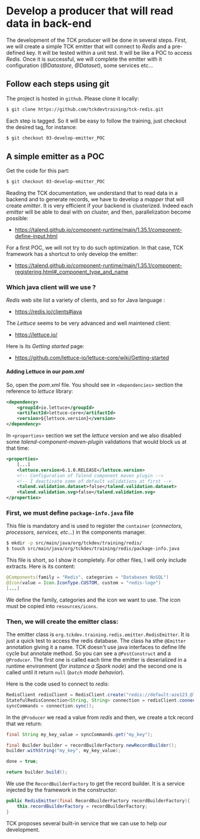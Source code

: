# Develop a producer that will read data in back-end
The development of the TCK producer will be done in several steps. First, we will create a simple TCK emitter that will connect to _Redis_ and a pre-defined key. It will be tested within a unit test. It will be like a POC to access _Redis_. Once it is successful, we will complete the emitter with it configuration (_@Datastore_, _@Dataset_), some services etc...

## Follow each steps using git
The project is hosted in `github`. Please clone it locally:
```bash
$ git clone https://github.com/tckdevtraining/tck-redis.git
```
Each step is tagged. So it will be easy to follow the training, just checkout the desired tag, for instance:
```bash
$ git checkout 03-develop-emitter_POC
```

## A simple emitter as a POC
Get the code for this part:
```bash
$ git checkout 03-develop-emitter_POC
```

Reading the TCK documentation, we understand that to read data in a backend and to generate records, we have to develop a _mapper_ that will create _emitter_. It is very efficient if your backend is clusterized. Indeed each _emitter_ will be able to deal with on cluster, and then, parallelization become possible:
- https://talend.github.io/component-runtime/main/1.35.1/component-define-input.html

For a first POC, we will not try to do such optimization. In that case, TCK framework has a shortcut to only develop the emitter:
- https://talend.github.io/component-runtime/main/1.35.1/component-registering.html#_component_type_and_name

### Which java client will we use ?
_Redis_ web site list a variety of clients, and so for Java language :
- https://redis.io/clients#java

The _Lettuce_ seems to be very advanced and well maintened client:
- https://lettuce.io/

Here is its _Getting started_ page:
- https://github.com/lettuce-io/lettuce-core/wiki/Getting-started

#### Adding Lettuce in our _pom.xml_
So, open the _pom.xml_ file. You should see in `<dependencies>` section the reference to _lettuce_ library:
```xml
<dependency>
    <groupId>io.lettuce</groupId>
    <artifactId>lettuce-core</artifactId>
    <version>${lettuce.version}</version>
</dependency>
```
In `<properties>` section we set the _lettuce_ version and we also disabled some _talend-component-maven-plugin_ validations that would block us at that time:
```xml
<properties>
    [...]
    <lettuce.version>6.1.0.RELEASE</lettuce.version>
    <!-- Configuration of Talend component maven plugin -->
    <!-- I deactivate some of default validations at first -->
    <talend.validation.dataset>false</talend.validation.dataset>
    <talend.validation.svg>false</talend.validation.svg>
</properties>
```

### First, we must define `package-info.java` file
This file is mandatory and is used to register the `container` (_connectors, processors, services, etc..._) in the components manager.
```bash
$ mkdir -p src/main/java/org/tckdev/training/redis/
$ touch src/main/java/org/tckdev/training/redis/package-info.java
```
This file is short, so I show it completely. For other files, I will only include extracts. Here is its content:
```java
@Components(family = "Redis", categories = "Databases NoSQL")
@Icon(value = Icon.IconType.CUSTOM, custom = "redis-logo")
[...]
```
We define the family, categories and the icon we want to use. The icon must be copied into `resources/icons`.

### Then, we will create the emitter class:
The emitter class is `org.tckdev.training.redis.emitter.RedisEmitter`. It is just a quick test to access the redis database. The class ha sthe `@Emitter` annotation giving it a name. TCK doesn't use java interfaces to define life cycle but annotate method. So you can see a `@PostConstruct` and a `@Producer`. The first one is called each time the emitter is deserialized in a runtime environment (_for instance a Spark node_) and the second one is called until it return `null` (_`batch` mode behavior_).

Here is the code used to connect to _redis_:
```java
RedisClient redisClient = RedisClient.create("redis://default:aze123_@localhost:6379/0");
StatefulRedisConnection<String, String> connection = redisClient.connect();
syncCommands = connection.sync();
```
In the `@Producer` we read a value from _redis_ and then, we create a tck record that we return:
```java
final String my_key_value = syncCommands.get("my_key");

final Builder builder = recordBuilderFactory.newRecordBuilder();
builder.withString("my_key", my_key_value);

done = true;

return builder.build();
```

We use the `RecordBuilderFactory` to get the record builder. It is a service injected by the framework in the constructor:
```java
public RedisEmitter(final RecordBuilderFactory recordBuilderFactory){
    this.recordBuilderFactory = recordBuilderFactory;
}
```
TCK proposes several built-in service that we can use to help our development.
